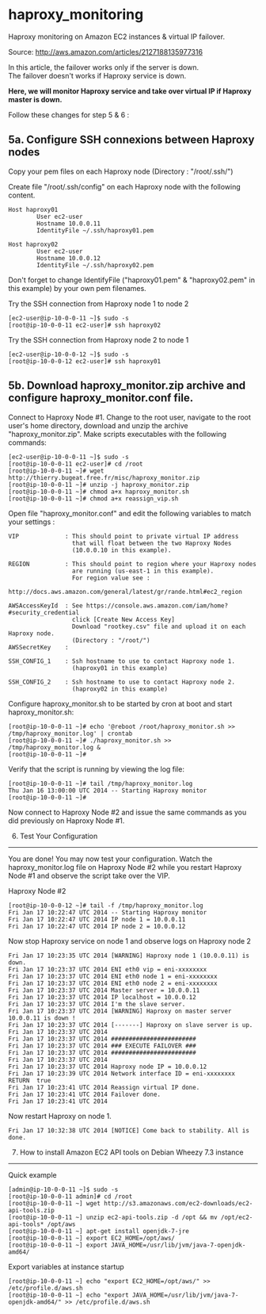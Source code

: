 haproxy_monitoring
==================

Haproxy monitoring on Amazon EC2 instances & virtual IP failover.

Source: http://aws.amazon.com/articles/2127188135977316

In this article, the failover works only if the server is down.  
The failover doesn't works if Haproxy service is down.  

**Here, we will monitor Haproxy service 
and take over virtual IP if Haproxy master is down.**

Follow these changes for step 5 & 6 :

5a. Configure SSH connexions between Haproxy nodes
--------------------------------------------------

Copy your pem files on each Haproxy node (Directory : "/root/.ssh/")

Create file "/root/.ssh/config" on each Haproxy node with the following content.

	Host haproxy01
	        User ec2-user
	        Hostname 10.0.0.11
	        IdentityFile ~/.ssh/haproxy01.pem

	Host haproxy02
	        User ec2-user
	        Hostname 10.0.0.12
	        IdentityFile ~/.ssh/haproxy02.pem

Don't forget to change IdentifyFile ("haproxy01.pem" & "haproxy02.pem" in this example) by your own pem filenames.

Try the SSH connection from Haproxy node 1 to node 2

	[ec2-user@ip-10-0-0-11 ~]$ sudo -s
	[root@ip-10-0-0-11 ec2-user]# ssh haproxy02

Try the SSH connection from Haproxy node 2 to node 1

	[ec2-user@ip-10-0-0-12 ~]$ sudo -s
	[root@ip-10-0-0-12 ec2-user]# ssh haproxy01



5b. Download haproxy_monitor.zip archive and configure haproxy_monitor.conf file.
---------------------------------------------------------------------------------

Connect to Haproxy Node #1. Change to the root user, navigate to the root user's home
directory, download and unzip the archive "haproxy_monitor.zip". Make scripts
executables with the following commands:

	[ec2-user@ip-10-0-0-11 ~]$ sudo -s
	[root@ip-10-0-0-11 ec2-user]# cd /root
	[root@ip-10-0-0-11 ~]# wget http://thierry.bugeat.free.fr/misc/haproxy_monitor.zip
	[root@ip-10-0-0-11 ~]# unzip -j haproxy_monitor.zip
	[root@ip-10-0-0-11 ~]# chmod a+x haproxy_monitor.sh
	[root@ip-10-0-0-11 ~]# chmod a+x reassign_vip.sh

Open file "haproxy_monitor.conf" and edit the following variables to match your settings :

	VIP             : This should point to private virtual IP address
                      that will float between the two Haproxy Nodes 
                      (10.0.0.10 in this example).

	REGION          : This should point to region where your Haproxy nodes 
                      are running (us-east-1 in this example).
                      For region value see : 
                      http://docs.aws.amazon.com/general/latest/gr/rande.html#ec2_region

	AWSAccessKeyId	: See https://console.aws.amazon.com/iam/home?#security_credential
                      click [Create New Access Key]
                      Download "rootkey.csv" file and upload it on each Haproxy node. 
                      (Directory : "/root/")
	AWSSecretKey	: 

	SSH_CONFIG_1	: Ssh hostname to use to contact Haproxy node 1.
	                  (haproxy01 in this example)

	SSH_CONFIG_2	: Ssh hostname to use to contact Haproxy node 2. 
	                  (haproxy02 in this example)

Configure haproxy_monitor.sh to be started by cron at boot and start haproxy_monitor.sh: 

	[root@ip-10-0-0-11 ~]# echo '@reboot /root/haproxy_monitor.sh >> /tmp/haproxy_monitor.log' | crontab
	[root@ip-10-0-0-11 ~]# ./haproxy_monitor.sh >> /tmp/haproxy_monitor.log &
	[root@ip-10-0-0-11 ~]# 

Verify that the script is running by viewing the log file:

	[root@ip-10-0-0-11 ~]# tail /tmp/haproxy_monitor.log 
	Thu Jan 16 13:00:00 UTC 2014 -- Starting Haproxy monitor
	[root@ip-10-0-0-11 ~]#

Now connect to Haproxy Node #2 and issue the same commands as you did previously on Haproxy Node #1.



6. Test Your Configuration
--------------------------

You are done! You may now test your configuration. Watch the haproxy_monitor.log 
file on Haproxy Node #2 while you restart Haproxy Node #1 and observe the script 
take over the VIP.

Haproxy Node #2

    [root@ip-10-0-0-12 ~]# tail -f /tmp/haproxy_monitor.log 
    Fri Jan 17 10:22:47 UTC 2014 -- Starting Haproxy monitor
    Fri Jan 17 10:22:47 UTC 2014 IP node 1 = 10.0.0.11
    Fri Jan 17 10:22:47 UTC 2014 IP node 2 = 10.0.0.12

Now stop Haproxy service on node 1 and observe logs on Haproxy node 2

    Fri Jan 17 10:23:35 UTC 2014 [WARNING] Haproxy node 1 (10.0.0.11) is down.
    Fri Jan 17 10:23:37 UTC 2014 ENI eth0 vip = eni-xxxxxxxx
    Fri Jan 17 10:23:37 UTC 2014 ENI eth0 node 1 = eni-xxxxxxxx
    Fri Jan 17 10:23:37 UTC 2014 ENI eth0 node 2 = eni-xxxxxxxx
    Fri Jan 17 10:23:37 UTC 2014 Master server = 10.0.0.11
    Fri Jan 17 10:23:37 UTC 2014 IP localhost = 10.0.0.12
    Fri Jan 17 10:23:37 UTC 2014 I'm the slave server.
    Fri Jan 17 10:23:37 UTC 2014 [WARNING] Haproxy on master server 10.0.0.11 is down !
    Fri Jan 17 10:23:37 UTC 2014 [-------] Haproxy on slave server is up.
    Fri Jan 17 10:23:37 UTC 2014
    Fri Jan 17 10:23:37 UTC 2014 ########################
    Fri Jan 17 10:23:37 UTC 2014 ### EXECUTE FAILOVER ###
    Fri Jan 17 10:23:37 UTC 2014 ########################
    Fri Jan 17 10:23:37 UTC 2014
    Fri Jan 17 10:23:37 UTC 2014 Haproxy node IP = 10.0.0.12
    Fri Jan 17 10:23:39 UTC 2014 Network interface ID = eni-xxxxxxxx
    RETURN  true
    Fri Jan 17 10:23:41 UTC 2014 Reassign virtual IP done.
    Fri Jan 17 10:23:41 UTC 2014 Failover done.
    Fri Jan 17 10:23:41 UTC 2014

Now restart Haproxy on node 1. 

    Fri Jan 17 10:32:38 UTC 2014 [NOTICE] Come back to stability. All is done.



7. How to install Amazon EC2 API tools on Debian Wheezy 7.3 instance
--------------------------------------------------------------------

Quick example  

	[admin@ip-10-0-0-11 ~]$ sudo -s
	[root@ip-10-0-0-11 admin]# cd /root
    [root@ip-10-0-0-11 ~] wget http://s3.amazonaws.com/ec2-downloads/ec2-api-tools.zip
    [root@ip-10-0-0-11 ~] unzip ec2-api-tools.zip -d /opt && mv /opt/ec2-api-tools* /opt/aws
    [root@ip-10-0-0-11 ~] apt-get install openjdk-7-jre
    [root@ip-10-0-0-11 ~] export EC2_HOME=/opt/aws/
    [root@ip-10-0-0-11 ~] export JAVA_HOME=/usr/lib/jvm/java-7-openjdk-amd64/

Export variables at instance startup

    [root@ip-10-0-0-11 ~] echo "export EC2_HOME=/opt/aws/" >> /etc/profile.d/aws.sh
    [root@ip-10-0-0-11 ~] echo "export JAVA_HOME=/usr/lib/jvm/java-7-openjdk-amd64/" >> /etc/profile.d/aws.sh
